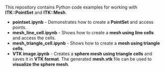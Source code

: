 This repository contains Python code examples for working with **ITK::PointSet** and **ITK::Mesh**.

- **pointset.ipynb** - Demonstrates how to create a **PointSet** and access points.
- **mesh_line_cell.ipynb** - Shows how to create a **mesh using line cells** and access the cells.
- **mesh_triangle_cell.ipynb** - Shows how to create a **mesh using triangle cells**.
- **VTK image.ipynb** - Creates a **sphere mesh using triangle cells** and saves it in **VTK format**. The generated **mesh.vtk** file can be used to **visualize the sphere mesh**.
